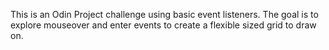 This is an Odin Project challenge using basic event listeners. The goal is to explore mouseover and enter events to create a flexible sized grid to draw on. 